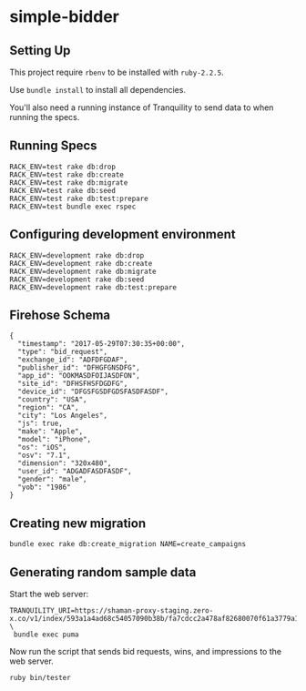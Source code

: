 # simple-bidder

## Setting Up

This project require `rbenv` to be installed with `ruby-2.2.5`.

Use `bundle install` to install all dependencies.

You'll also need a running instance of Tranquility to send data to when running the specs.

## Running Specs

```
RACK_ENV=test rake db:drop
RACK_ENV=test rake db:create
RACK_ENV=test rake db:migrate
RACK_ENV=test rake db:seed
RACK_ENV=test rake db:test:prepare
RACK_ENV=test bundle exec rspec
```

## Configuring development environment

```
RACK_ENV=development rake db:drop
RACK_ENV=development rake db:create
RACK_ENV=development rake db:migrate
RACK_ENV=development rake db:seed
RACK_ENV=development rake db:test:prepare
```

## Firehose Schema

```
{
  "timestamp": "2017-05-29T07:30:35+00:00",
  "type": "bid_request",
  "exchange_id": "ADFDFGDAF",
  "publisher_id": "DFHGFGNSDFG",
  "app_id": "OOKMASDFOIJASDFON",
  "site_id": "DFHSFHSFDGDFG",
  "device_id": "DFGSFGSDFGDSFASDFASDF",
  "country": "USA",
  "region": "CA",
  "city": "Los Angeles",
  "js": true,
  "make": "Apple",
  "model": "iPhone",
  "os": "iOS",
  "osv": "7.1",
  "dimension": "320x480",
  "user_id": "ADGADFASDFASDF",
  "gender": "male",
  "yob": "1986"
}
```

## Creating new migration

```
bundle exec rake db:create_migration NAME=create_campaigns
```

## Generating random sample data

Start the web server:

```
TRANQUILITY_URI=https://shaman-proxy-staging.zero-x.co/v1/index/593a1a4ad68c54057090b38b/fa7cdcc2a478af82680070f61a3779a1 \
 bundle exec puma
```

Now run the script that sends bid requests, wins, and impressions to the web server.

```
ruby bin/tester
```
